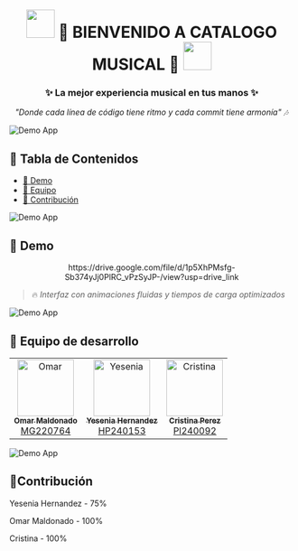 <h1 align="center">
  <img src="https://media.giphy.com/media/v1.Y2lkPTc5MGI3NjExZGQ4ZTQ5OTRmZWZlN2NmMDA1NDViZTYxNjU2YjIwOTYzN2YwZDUwMyZjdD1n/f9k1tV7HyORcngKF8v/giphy.gif" width="50px"/> 
  🎵 BIENVENIDO A CATALOGO MUSICAL 🎵
  <img src="https://media.giphy.com/media/v1.Y2lkPTc5MGI3NjExZGQ4ZTQ5OTRmZWZlN2NmMDA1NDViZTYxNjU2YjIwOTYzN2YwZDUwMyZjdD1n/f9k1tV7HyORcngKF8v/giphy.gif" width="50px"/>
</h1>
<h3 align="center">✨ La mejor experiencia musical en tus manos ✨</h3>

<p align="center">
  <em>"Donde cada línea de código tiene ritmo y cada commit tiene armonía" 🎶</em>
</p>




![Demo App](https://user-images.githubusercontent.com/73097560/115834477-dbab4500-a447-11eb-908a-139a6edaec5c.gif)

## 📌 Tabla de Contenidos
- [🎥 Demo](#-demo)
- [👥 Equipo](#-equipo)
- [🤝 Contribución](#-Cdontribución)



![Demo App](https://user-images.githubusercontent.com/73097560/115834477-dbab4500-a447-11eb-908a-139a6edaec5c.gif)
## 🎥 Demo

<p align="center">
https://drive.google.com/file/d/1p5XhPMsfg-Sb374yJj0PlRC_vPzSyJP-/view?usp=drive_link  
</p>

> 🔥 *Interfaz con animaciones fluidas y tiempos de carga optimizados*
> 
![Demo App](https://user-images.githubusercontent.com/73097560/115834477-dbab4500-a447-11eb-908a-139a6edaec5c.gif)

## 👥 Equipo de desarrollo

<table align="center">
  <tr>
    <td align="center">
      <a href="https://github.com/OmarArturoGG">
        <img src="https://github.com/OmarArturoGG.png" width="100px;" alt="Omar"/>
        <br/>
        <sub><b>Omar Maldonado</b></sub><br/>
        <span>MG220764</span>
      </a>
    </td>
    <td align="center">
      <a href="https://github.com/Yesi-Hernandez">
        <img src="https://github.com/Yesi-Hernandez.png" width="100px;" alt="Yesenia"/>
        <br/>
        <sub><b>Yesenia Hernandez</b></sub><br/>
        <span>HP240153</span>
      </a>
    </td>
    <td align="center">
      <a href="https://github.com/Cristina-Lue">
        <img src="https://github.com/Cristina-Lue.png" width="100px;" alt="Cristina"/>
        <br/>
        <sub><b>Cristina Perez</b></sub><br/>
        <span>Pl240092</span>
      </a>
    </td>
  </tr>
</table>

![Demo App](https://user-images.githubusercontent.com/73097560/115834477-dbab4500-a447-11eb-908a-139a6edaec5c.gif)
## 🤝Contribución
Yesenia Hernandez - 75%

Omar Maldonado - 100%

Cristina - 100%





